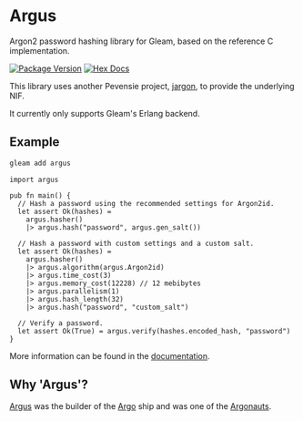 # Argus

Argon2 password hashing library for Gleam, based on the reference C implementation.

[![Package Version](https://img.shields.io/hexpm/v/argus)](https://hex.pm/packages/argus)
[![Hex Docs](https://img.shields.io/badge/hex-docs-ffaff3)](https://hexdocs.pm/argus/)

This library uses another Pevensie project, [jargon](https://github.com/Pevensie/jargon), to provide the underlying NIF.

It currently only supports Gleam's Erlang backend.

## Example

```bash
gleam add argus
```

```gleam
import argus

pub fn main() {
  // Hash a password using the recommended settings for Argon2id.
  let assert Ok(hashes) =
    argus.hasher()
    |> argus.hash("password", argus.gen_salt())

  // Hash a password with custom settings and a custom salt.
  let assert Ok(hashes) =
    argus.hasher()
    |> argus.algorithm(argus.Argon2id)
    |> argus.time_cost(3)
    |> argus.memory_cost(12228) // 12 mebibytes
    |> argus.parallelism(1)
    |> argus.hash_length(32)
    |> argus.hash("password", "custom_salt")

  // Verify a password.
  let assert Ok(True) = argus.verify(hashes.encoded_hash, "password")
}
```

More information can be found in the [documentation](https://hexdocs.pm/argus/).

## Why 'Argus'?

[Argus](https://en.wikipedia.org/wiki/Argus_(Argonaut)) was the builder of the
[Argo](https://en.wikipedia.org/wiki/Argo) ship and was one of the
[Argonauts](https://en.wikipedia.org/wiki/Argonauts).
